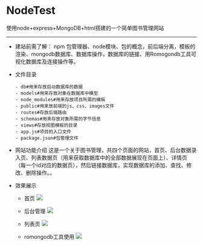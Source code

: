 # NodeTest
使用node+express+MongoDB+html搭建的一个简单图书管理网站

--- 


- 建站前需了解：
npm 包管理器、node模块、包的概念，前后端分离，模板的渲染、mongodb数据库、数据库操作，数据库的链接、用Romogondb工具可视化数据库及连接操作等。

- 文件目录

      - db#用来存放启动数据库的数据
      - models#用来存放对象在数据库中模型
      - node_modules#用来存放项目所需的模板
      - public#用来放前端的js、css、images文件
      - routes#存放后端路由
      - schemas#用来存放对象所需的字节信息
      - views#存放视图模板的目录
      - app.js#项目的入口文件
      - package.json#包管理文件
 
- 网站功能介绍
这是一个关于图书管理，共四个页面的网站，首页、后台数据录入页、列表数据页（用来获取数据库中的全部数据展现在页面上）、详情页（每一个id对应的数据页），然后链接数据库，实现数据库的添加、查找、修改、删除操作。。

- 效果展示

    - 首页 
    ![](http://images.morethink.cn/yehui2.png)
    
    - 后台管理 
    ![](http://images.morethink.cn/yehui5.png)
    
    - 列表页 
    ![](http://images.morethink.cn/yehui4.png)
    
    - romongodb工具使用 
    ![](http://images.morethink.cn/yehui3.png)
